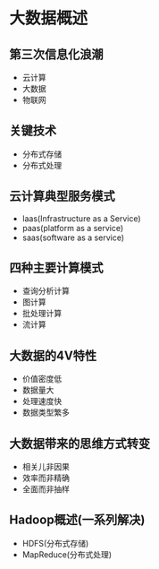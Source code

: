 # 大数据概述


## 第三次信息化浪潮
- 云计算
- 大数据
- 物联网

## 关键技术
- 分布式存储
- 分布式处理

## 云计算典型服务模式
- laas(Infrastructure as a Service)
- paas(platform as a service)
- saas(software as a service)

## 四种主要计算模式
- 查询分析计算
- 图计算
- 批处理计算
- 流计算

## 大数据的4V特性
- 价值密度低
- 数据量大
- 处理速度快
- 数据类型繁多

## 大数据带来的思维方式转变
- 相关儿非因果
- 效率而非精确
- 全面而非抽样

## Hadoop概述(一系列解决)
- HDFS(分布式存储)
- MapReduce(分布式处理)
